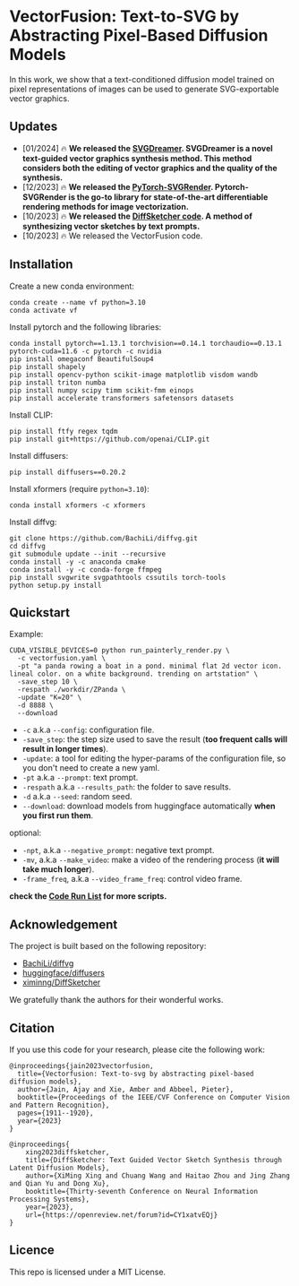 # VectorFusion: Text-to-SVG by Abstracting Pixel-Based Diffusion Models

In this work, we show that a text-conditioned diffusion model trained on pixel representations of images can be used to
generate SVG-exportable vector graphics.

## Updates

- [01/2024] 🔥 **We released the [SVGDreamer](https://ximinng.github.io/SVGDreamer-project/). SVGDreamer is
  a novel text-guided vector graphics synthesis method. This method considers both the editing of vector graphics and
  the quality of the synthesis.**
- [12/2023] 🔥 **We released the [PyTorch-SVGRender](https://github.com/ximinng/PyTorch-SVGRender). Pytorch-SVGRender is
  the go-to library for state-of-the-art differentiable rendering methods for image vectorization.**
- [10/2023] 🔥 **We released the [DiffSketcher code](https://github.com/ximinng/DiffSketcher). A method of synthesizing
  vector sketches by text prompts.**
- [10/2023] 🔥 We released the VectorFusion code.

## Installation

Create a new conda environment:

```shell
conda create --name vf python=3.10
conda activate vf
```

Install pytorch and the following libraries:

```shell
conda install pytorch==1.13.1 torchvision==0.14.1 torchaudio==0.13.1 pytorch-cuda=11.6 -c pytorch -c nvidia
pip install omegaconf BeautifulSoup4
pip install shapely
pip install opencv-python scikit-image matplotlib visdom wandb
pip install triton numba
pip install numpy scipy timm scikit-fmm einops
pip install accelerate transformers safetensors datasets
```

Install CLIP:

```shell
pip install ftfy regex tqdm
pip install git+https://github.com/openai/CLIP.git
```

Install diffusers:

```shell
pip install diffusers==0.20.2
```

Install xformers (require `python=3.10`):

```shell
conda install xformers -c xformers
```

Install diffvg:

```shell
git clone https://github.com/BachiLi/diffvg.git
cd diffvg
git submodule update --init --recursive
conda install -y -c anaconda cmake
conda install -y -c conda-forge ffmpeg
pip install svgwrite svgpathtools cssutils torch-tools
python setup.py install
```

## Quickstart

Example:

```shell
CUDA_VISIBLE_DEVICES=0 python run_painterly_render.py \
  -c vectorfusion.yaml \
  -pt "a panda rowing a boat in a pond. minimal flat 2d vector icon. lineal color. on a white background. trending on artstation" \ 
  -save_step 10 \ 
  -respath ./workdir/ZPanda \ 
  -update "K=20" \ 
  -d 8888 \
  --download
```

- `-c` a.k.a `--config`: configuration file.
- `-save_step`: the step size used to save the result (**too frequent calls will result in longer times**).
- `-update`: a tool for editing the hyper-params of the configuration file, so you don't need to create a new yaml.
- `-pt` a.k.a `--prompt`: text prompt.
- `-respath` a.k.a `--results_path`: the folder to save results.
- `-d` a.k.a `--seed`: random seed.
- `--download`: download models from huggingface automatically **when you first run them**.

optional:

- `-npt`, a.k.a `--negative_prompt`: negative text prompt.
- `-mv`, a.k.a `--make_video`: make a video of the rendering process (**it will take much longer**).
- `-frame_freq`, a.k.a `--video_frame_freq`: control video frame.

**check the [Code Run List](https://github.com/ximinng/VectorFusion-pytorch/RUN.md) for more scripts.**

## Acknowledgement

The project is built based on the following repository:

- [BachiLi/diffvg](https://github.com/BachiLi/diffvg)
- [huggingface/diffusers](https://github.com/huggingface/diffusers)
- [ximinng/DiffSketcher](https://github.com/ximinng/DiffSketcher)

We gratefully thank the authors for their wonderful works.

## Citation

If you use this code for your research, please cite the following work:

```
@inproceedings{jain2023vectorfusion,
  title={Vectorfusion: Text-to-svg by abstracting pixel-based diffusion models},
  author={Jain, Ajay and Xie, Amber and Abbeel, Pieter},
  booktitle={Proceedings of the IEEE/CVF Conference on Computer Vision and Pattern Recognition},
  pages={1911--1920},
  year={2023}
}

@inproceedings{
    xing2023diffsketcher,
    title={DiffSketcher: Text Guided Vector Sketch Synthesis through Latent Diffusion Models},
    author={XiMing Xing and Chuang Wang and Haitao Zhou and Jing Zhang and Qian Yu and Dong Xu},
    booktitle={Thirty-seventh Conference on Neural Information Processing Systems},
    year={2023},
    url={https://openreview.net/forum?id=CY1xatvEQj}
}
```

## Licence

This repo is licensed under a MIT License.